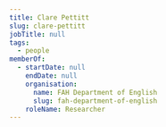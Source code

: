 ```yaml
---
title: Clare Pettitt
slug: clare-pettitt
jobTitle: null
tags:
  - people
memberOf:
  - startDate: null
    endDate: null
    organisation:
      name: FAH Department of English
      slug: fah-department-of-english
    roleName: Researcher
---
```

